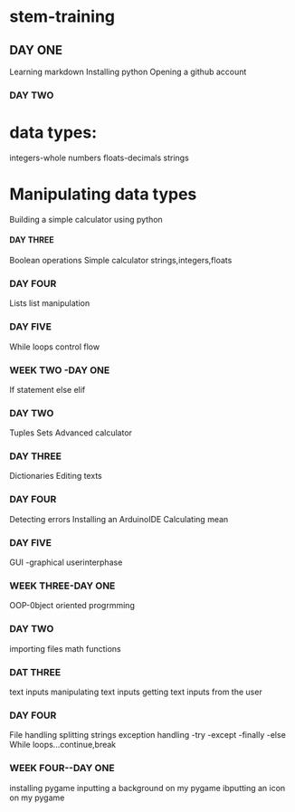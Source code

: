 # stem-training
## DAY ONE

 Learning markdown
Installing python
Opening a github account


### DAY TWO
# data types:
integers-whole numbers
floats-decimals
strings
# Manipulating data types
Building a simple calculator using python


#### DAY THREE

Boolean operations
Simple calculator
strings,integers,floats


### DAY FOUR

Lists
list manipulation


### DAY FIVE

While loops
control flow


### WEEK TWO -DAY ONE

If statement
else
elif


### DAY TWO

Tuples
Sets
Advanced calculator


### DAY THREE

Dictionaries
Editing texts


### DAY FOUR

Detecting errors
Installing an ArduinoIDE
Calculating mean 
### DAY FIVE
GUI -graphical userinterphase
### WEEK THREE-DAY ONE
OOP-0bject oriented progrmming
### DAY TWO
importing files
math functions
### DAT THREE
text inputs
manipulating text inputs
getting text inputs from the user
### DAY FOUR
File handling
splitting strings
exception handling
-try
-except
-finally
-else
While loops...continue,break
### WEEK FOUR--DAY ONE
installing pygame
inputting a background on my pygame
ibputting an icon on my pygame

